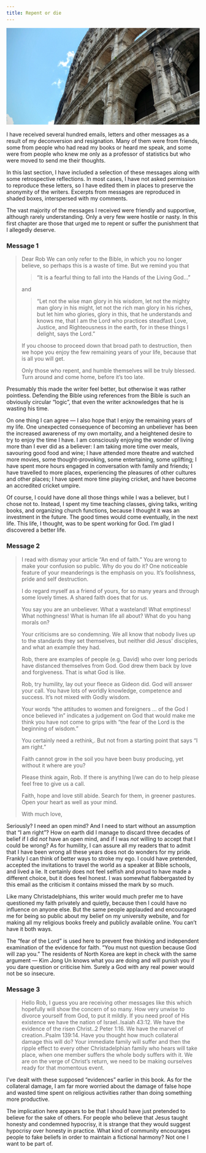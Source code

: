 ```yaml
---
title: Repent or die
---
```


![](colosseum.jpg)

I have received several hundred emails, letters and other messages as a result of my deconversion and resignation. Many of them were from friends, some from people who had read my books or heard me speak, and some were from people who knew me only as a professor of statistics but who were moved to send me their thoughts.

In this last section, I have included a selection of these messages along with some retrospective reflections. In most cases, I have not asked permission to reproduce these letters, so I have edited them in places to preserve the anonymity of the writers. Excerpts from messages are reproduced in shaded boxes, interspersed with my comments.

The vast majority of the messages I received were friendly and supportive, although rarely understanding. Only a very few were hostile or nasty. In this first chapter are those that urged me to repent or suffer the punishment that I allegedly deserve.

### Message 1

<blockquote>Dear Rob
We can only refer to the Bible, in which you no longer believe, so perhaps this is a waste of time. But we remind you that

<blockquote>“It is a fearful thing to fall into the Hands of the Living God…”</blockquote>

and

<blockquote>“Let not the wise man glory in his wisdom, let not the mighty man glory in his might, let not the rich man glory in his riches, but let him who glories, glory in this, that he understands and knows me, that I am the Lord who practices steadfast Love, Justice, and Righteousness in the earth, for in these things I delight, says the Lord.”</blockquote>

If you choose to proceed down that broad path to destruction, then we hope you enjoy the few remaining years of your life, because that is all you will get.

Only those who repent, and humble themselves will be truly blessed. Turn around and come home, before it’s too late.</blockquote>

Presumably this made the writer feel better, but otherwise it was rather pointless. Defending the Bible using references from the Bible is such an obviously circular “logic”, that even the writer acknowledges that he is wasting his time.

On one thing I can agree — I also hope that I enjoy the remaining years of my life. One unexpected consequence of becoming an unbeliever has been the increased awareness of my own mortality, and a heightened desire to try to enjoy the time I have. I am consciously enjoying the wonder of living more than I ever did as a believer: I am taking more time over meals, savouring good food and wine; I have attended more theatre and watched more movies, some thought-provoking, some entertaining, some uplifting; I have spent more hours engaged in conversation with family and friends; I have travelled to more places, experiencing the pleasures of other cultures and other places; I have spent more time playing cricket, and have become an accredited cricket umpire.

Of course, I could have done all those things while I was a believer, but I chose not to. Instead, I spent my time teaching classes, giving talks, writing books, and organizing church functions, because I thought it was an investment in the future. The good times would come eventually, in the next life. This life, I thought, was to be spent working for God. I’m glad I discovered a better life.


### Message 2



<blockquote><p>I read with dismay your article “An end of faith.” You are wrong to make your confusion so public. Why do you do it? One noticeable feature of your meanderings is the emphasis on you. It’s foolishness, pride and self destruction.</p>

<p>I do regard myself as a friend of yours, for so many years and through some lovely times. A shared faith does that for us.</p>

<p>You say you are an unbeliever. What a wasteland! What emptiness! What nothingness! What is human life all about? What do you hang morals on?</p>

<p>Your criticisms are so condemning. We all know that nobody lives up to the standards they set themselves, but neither did Jesus’ disciples, and what an example they had.</p>

<p>Rob, there are examples of people (e.g. David) who over long periods have distanced themselves from God. God drew them back by love and forgiveness. That is what God is like.</p>

<p>Rob, try humility, lay out your fleece as Gideon did. God will answer your call. You have lots of worldly knowledge, competence and success. It’s not mixed with Godly wisdom.</p>

<p>Your words “the attitudes to women and foreigners … of the God I once believed in” indicates a judgement on God that would make me think you have not come to grips with “the fear of the Lord is the beginning of wisdom.”</p>

<p>You certainly need a rethink,. But not from a starting point that says “I am right.”</p>

<p>Faith cannot grow in the soil you have been busy producing, yet without it where are you?</p>

<p>Please think again, Rob. If there is anything I/we can do to help please feel free to give us a call.</p>

<p>Faith, hope and love still abide. Search for them, in greener pastures. Open your heart as well as your mind.</p>

<p>With much love,</p></blockquote>

Seriously? I need an open mind? And I need to start without an assumption that “I am right”? How on earth did I manage to discard three decades of belief if I did _not_ have an open mind, and if I was _not_ willing to accept that I could be wrong? As for humility, I can assure all my readers that to admit that I have been wrong all these years does not do wonders for my pride. Frankly I can think of better ways to stroke my ego. I could have pretended, accepted the invitations to travel the world as a speaker at Bible schools, and lived a lie. It certainly does not feel selfish and proud to have made a different choice, but it does feel honest. I was somewhat flabbergasted by this email as the criticism it contains missed the mark by so much.

Like many Christadelphians, this writer would much prefer me to have questioned my faith privately and quietly, because then I could have no influence on anyone else. But the same people applauded and encouraged me for being so public about my belief on my university website, and for making all my religious books freely and publicly available online. You can’t have it both ways.

The “fear of the Lord” is used here to prevent free thinking and independent examination of the evidence for faith. “You must not question because God will zap you.” The residents of North Korea are kept in check with the same argument — Kim Jong Un knows what you are doing and will punish you if you dare question or criticise him. Surely a God with any real power would not be so insecure.


### Message 3



<blockquote>Hello Rob, I guess you are receiving other messages like this which hopefully will show the concern of so many. How very unwise to divorce yourself from God, to put it mildly. If you need proof of His existence we have the nation of Israel..Isaiah 43:12. We have the evidence of the risen Christ..2 Peter 1:16. We have the marvel of creation..Psalm 139:14. Have you thought how much collateral damage this will do? Your immediate family will suffer and then the ripple effect to every other Christadelphian family who hears will take place, when one member suffers the whole body suffers with it. We are on the verge of Christ’s return, we need to be making ourselves ready for that momentous event.</blockquote>

I’ve dealt with these supposed “evidences” earlier in this book. As for the collateral damage, I am far more worried about the damage of false hope and wasted time spent on religious activities rather than doing something more productive.

The implication here appears to be that I should have just pretended to believe for the sake of others. For people who believe that Jesus taught honesty and condemned hypocrisy, it is strange that they would suggest hypocrisy over honesty in practice. What kind of community encourages people to fake beliefs in order to maintain a fictional harmony? Not one I want to be part of.
